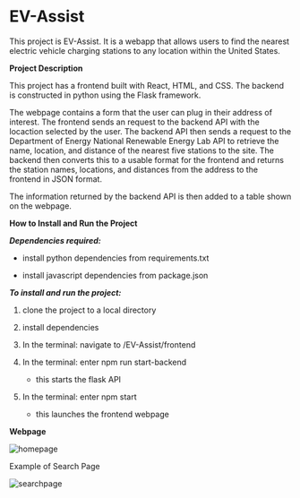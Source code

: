 # EV-Assist

This project is EV-Assist. It is a webapp that allows users to find the nearest electric vehicle charging stations to any location within the United States.


**Project Description**

This project has a frontend built with React, HTML, and CSS. The backend is constructed in python using the Flask framework. 

The webpage contains a form that the user can plug in their address of interest. The frontend sends an request to the backend API with the locaction selected by the user. The backend API then sends a request to the Department of Energy National Renewable Energy Lab API to retrieve the name, location, and distance of the nearest five stations to the site. The backend then converts this to a usable format for the frontend and returns the station names, locations, and distances from the address to the frontend in JSON format.

The information returned by the backend API is then added to a table shown on the webpage.

**How to Install and Run the Project**

_**Dependencies required:**_

- install python dependencies from requirements.txt

- install javascript dependencies from package.json

**_To install and run the project:_**

1. clone the project to a local directory

2. install dependencies

3. In the terminal: navigate to /EV-Assist/frontend

4. In the terminal: enter npm run start-backend
   - this starts the flask API

5. In the terminal: enter npm start
   - this launches the frontend webpage

**Webpage**

![homepage](https://github.com/afreddo/EV-Assist/assets/64040498/30c0e0f7-e3b5-4642-af10-2761ddccf317)

Example of Search Page

![searchpage](https://github.com/afreddo/EV-Assist/assets/64040498/bd19572c-6102-48ce-9410-e452ce3516f9)




